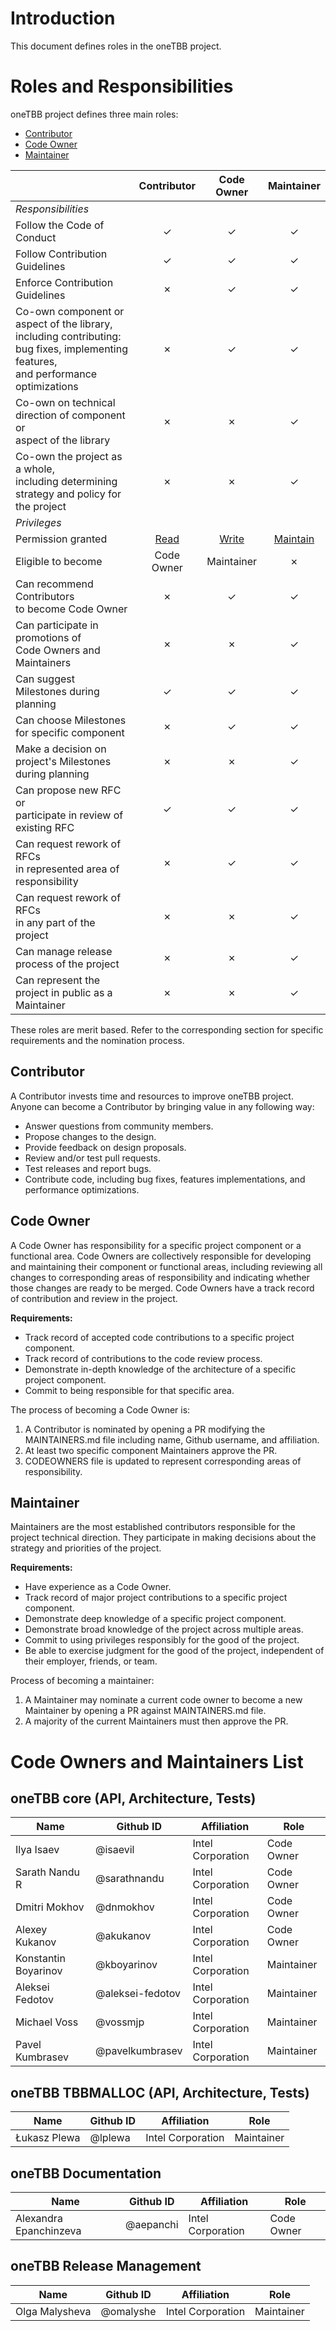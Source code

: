<!--
******************************************************************************
*
* Licensed under the Apache License, Version 2.0 (the "License");
* you may not use this file except in compliance with the License.
* You may obtain a copy of the License at
*
*     http://www.apache.org/licenses/LICENSE-2.0
*
* Unless required by applicable law or agreed to in writing, software
* distributed under the License is distributed on an "AS IS" BASIS,
* WITHOUT WARRANTIES OR CONDITIONS OF ANY KIND, either express or implied.
* See the License for the specific language governing permissions and
* limitations under the License.
*******************************************************************************/-->

# Introduction

This document defines roles in the oneTBB project.

# Roles and Responsibilities

oneTBB project defines three main roles:
 * [Contributor](#contributor)
 * [Code Owner](#code-Owner)
 * [Maintainer](#maintainer)

[permissions]: https://docs.github.com/en/organizations/managing-user-access-to-your-organizations-repositories/managing-repository-roles/repository-roles-for-an-organization#permissions-for-each-role

|                                                                                                                                             |       Contributor       |       Code Owner        |       Maintainer        |
| :------------------------------------------------------------------------------------------------------------------------------------------ | :---------------------: | :---------------------: | :---------------------: |
| _Responsibilities_                                                                                                                          |                         |                         |                         |
| Follow the Code of Conduct                                                                                                                  |            ✓            |            ✓           |            ✓            |
| Follow Contribution Guidelines                                                                                                              |            ✓            |            ✓           |            ✓            |
| Enforce Contribution Guidelines                                                                                                             |            ✗            |            ✓           |            ✓            |
| Co-own component or aspect of the library,<br>  including contributing: bug fixes, implementing features,<br> and performance optimizations |            ✗            |            ✓           |            ✓            |
| Co-own on technical direction of component or<br> aspect of the library                                                                     |            ✗            |            ✗           |            ✓            |
| Co-own the project as a whole,<br> including determining strategy and policy for the project                                                |            ✗            |            ✗           |            ✓            |
| _Privileges_                                                                                                                                |                         |                         |                         |
| Permission granted                                                                                                                          |   [Read][permissions]   |   [Write][permissions]  | [Maintain][permissions] |
| Eligible to become                                                                                                                          |       Code Owner        |       Maintainer        |            ✗            |
| Can recommend Contributors<br> to become Code Owner                                                                                         |            ✗            |            ✓           |            ✓            |
| Can participate in promotions of<br> Code Owners and  Maintainers                                                                           |            ✗            |            ✗           |            ✓            |
| Can suggest Milestones during planning                                                                                                      |            ✓            |            ✓           |            ✓            |
| Can choose Milestones for specific component                                                                                                |            ✗            |            ✓           |            ✓            |
| Make a decision on project's Milestones during planning                                                                                     |            ✗            |            ✗           |            ✓            |
| Can propose new RFC or<br> participate in review of existing RFC                                                                            |            ✓            |            ✓           |            ✓            |
| Can request rework of RFCs<br> in represented area of responsibility                                                                        |            ✗            |            ✓           |            ✓            |
| Can request rework of RFCs<br> in any part of the project                                                                                   |            ✗            |            ✗           |            ✓            |
| Can manage release process of the project                                                                                                   |            ✗            |            ✗           |            ✓            |
| Can represent the project in public as a Maintainer                                                                                         |            ✗            |            ✗           |            ✓            |

These roles are merit based. Refer to the corresponding section for specific
requirements and the nomination process.

## Contributor

A Contributor invests time and resources to improve oneTBB project.
Anyone can become a Contributor by bringing value in any following way:
  * Answer questions from community members.
  * Propose changes to the design.
  * Provide feedback on design proposals.
  * Review and/or test pull requests.
  * Test releases and report bugs.
  * Contribute code, including bug fixes, features implementations,
and performance optimizations.

## Code Owner

A Code Owner has responsibility for a specific project component or a functional
area. Code Owners are collectively responsible
for developing and maintaining their component or functional areas, including
reviewing all changes to corresponding areas of responsibility and indicating
whether those changes are ready to be merged. Code Owners have a track record of
contribution and review in the project.

**Requirements:**
  * Track record of accepted code contributions to a specific project component.
  * Track record of contributions to the code review process.
  * Demonstrate in-depth knowledge of the architecture of a specific project
    component.
  * Commit to being responsible for that specific area.

The process of becoming a Code Owner is:
1. A Contributor is nominated by opening a PR modifying the MAINTAINERS.md file
including name, Github username, and affiliation.
2. At least two specific component Maintainers approve the PR.
3. CODEOWNERS file is updated to represent corresponding areas of responsibility.

## Maintainer
Maintainers are the most established contributors responsible for the 
project technical direction. They participate in making decisions about the
strategy and priorities of the project.

**Requirements:**
  * Have experience as a Code Owner.
  * Track record of major project contributions to a specific project component.
  * Demonstrate deep knowledge of a specific project component.
  * Demonstrate broad knowledge of the project across multiple areas.
  * Commit to using privileges responsibly for the good of the project.
  * Be able to exercise judgment for the good of the project, independent of
    their employer, friends, or team.

Process of becoming a maintainer:
1. A Maintainer may nominate a current code owner to become a new Maintainer by 
opening a PR against MAINTAINERS.md file.
2. A majority of the current Maintainers must then approve the PR.

# Code Owners and Maintainers List

## oneTBB core (API, Architecture, Tests)

| Name                  | Github ID             | Affiliation       | Role       |
| --------------------- | --------------------- | ----------------- | ---------- |
| Ilya Isaev            | @isaevil              | Intel Corporation | Code Owner |
| Sarath Nandu R        | @sarathnandu          | Intel Corporation | Code Owner |
| Dmitri Mokhov         | @dnmokhov             | Intel Corporation | Code Owner |
| Alexey Kukanov        | @akukanov             | Intel Corporation | Code Owner |
| Konstantin Boyarinov  | @kboyarinov           | Intel Corporation | Maintainer |
| Aleksei Fedotov       | @aleksei-fedotov      | Intel Corporation | Maintainer |
| Michael Voss          | @vossmjp              | Intel Corporation | Maintainer |
| Pavel Kumbrasev       | @pavelkumbrasev       | Intel Corporation | Maintainer |

## oneTBB TBBMALLOC (API, Architecture, Tests)

| Name                  | Github ID             | Affiliation       | Role       |
| --------------------- | --------------------- | ----------------- | ---------- |
| Łukasz Plewa          | @lplewa               | Intel Corporation | Maintainer |


## oneTBB Documentation

| Name                   | Github ID             | Affiliation       | Role       |
| ---------------------- | --------------------- | ----------------- | ---------- |
| Alexandra Epanchinzeva | @aepanchi             | Intel Corporation | Code Owner |


## oneTBB Release Management

| Name               | Github ID             | Affiliation       | Role       |
| ------------------ | --------------------- | ----------------- | ---------- |
| Olga Malysheva     | @omalyshe             | Intel Corporation | Maintainer |

